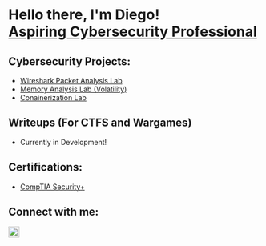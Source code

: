 <h1>Hello there, I'm Diego! <br/><a href="https://www.linkedin.com/in/diego-lucas-rivera/">Aspiring Cybersecurity Professional</a></h1>

<h2>Cybersecurity Projects:</h2>

- [Wireshark Packet Analysis Lab](https://github.com/DLRivera/Wireshark-Analysis)
- [Memory Analysis Lab (Volatility)](https://github.com/DLRivera/LABURL)
- [Conainerization Lab](https://github.com/DLRivera/LABURL)

<h2>Writeups (For CTFS and Wargames)</h2>

- Currently in Development!

<h2>Certifications:</h2>

- [CompTIA Security+](https://www.comptia.org/certifications/security)

<h2>Connect with me:</h2>

[<img align="left" alt="DiegoRivera | LinkedIn" width="22px" src="https://cdn.jsdelivr.net/npm/simple-icons@v3/icons/linkedin.svg" />][linkedin]


[linkedin]: https://www.linkedin.com/in/diego-lucas-rivera/

<!--
**DLRivera/DlRivera** is a ✨ _special_ ✨ repository because its `README.md` (this file) appears on your GitHub profile.

Here are some ideas to get you started:

- 🔭 I’m currently working on ...
- 🌱 I’m currently learning ...
- 👯 I’m looking to collaborate on ...
- 🤔 I’m looking for help with ...
- 💬 Ask me about ...
- 📫 How to reach me: ...
- 😄 Pronouns: ...
- ⚡ Fun fact: ...
-->
